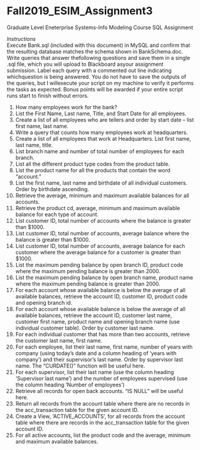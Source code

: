 # Fall2019_ESIM_Assignment3
Graduate Level Eneterprise Systems-Info Modeling Course SQL Assignment

*Instructions*<br>
Execute Bank.sql (included with this document) in MySQL and confirm that the resulting database matches the schema shown in BankSchema.doc.  Write queries that answer thefollowing questions and save them in a single .sql file, which you will upload to Blackboard asyour assignment submission.  Label each query with a commented out line indicating whichquestion is being answered.    You do not have to save the outputs of the queries, but I willexecute your script on my machine to verify it performs the tasks as expected.  Bonus points will be awarded if your entire script runs start to finish without errors. 
1. How many employees work for the bank? 
2. List the First Name, Last name, Title, and Start Date for all employees.
3. Create a list of all employees who are tellers and order by start date – list first name, last name.
4. Write a query that counts how many employees work at headquarters.
5. Create a list of all employees that work at Headquarters. List first name, last name, title.
6. List branch name and number of total number of employees for each branch.
7. List all the different product type codes from the product table.
8. List the product name for all the products that contain the word “account.”
9. List the first name, last name and birthdate of all individual customers. Order by birthdate ascending.
10. Retrieve the average, minimum and maximum available balances for all accounts.
11. Retrieve the product cd, average, minimum and maximum available balance for each type of account.
12. List customer ID, total number of accounts where the balance is greater than $1000.
13. List customer ID, total number of accounts, average balance where the balance is greater than $1000.
14. List customer ID, total number of accounts, average balance for each customer where the average balance for a customer is greater than $1000.
15. List the maximum pending balance by open branch ID, product code where the maximum pending balance is greater than 2000.
16. List the maximum pending balance by open branch name, product name where the maximum pending balance is greater than 2000.
17. For each account whose available balance is below the average of all available balances, retrieve the account ID, customer ID, product code and opening branch id.
18. For each account whose available balance is below the average of all available balances, retrieve the account ID, customer last name, customer first name, product name and opening branch name (use individual customer table). Order by customer last name. 
19. For each individual customer that has more than two accounts, retrieve the customer last name, first name.
20. For each employee, list their last name, first name, number of years with company (using today’s date and a column heading of ‘years with company’) and their supervisor’s last name. Order by supervisor last name.   The “CURDATE()” function will be useful here.
21. For each supervisor, list their last name (use the column heading ‘Supervisor last name’) and the number of employees supervised (use the column heading ‘Number of employees’)
22. Retrieve all records for open back accounts.  “IS NULL” will be useful here.
23. Return all records from the account table where there are no records in the acc_transaction table for the given account ID.
24. Create a View, ‘ACTIVE_ACCOUNTS’, for all records from the account table where there are records in the acc_transaction table for the given account ID.
25. For all active accounts, list the product code and the average, minimum and maximum available balances. 

